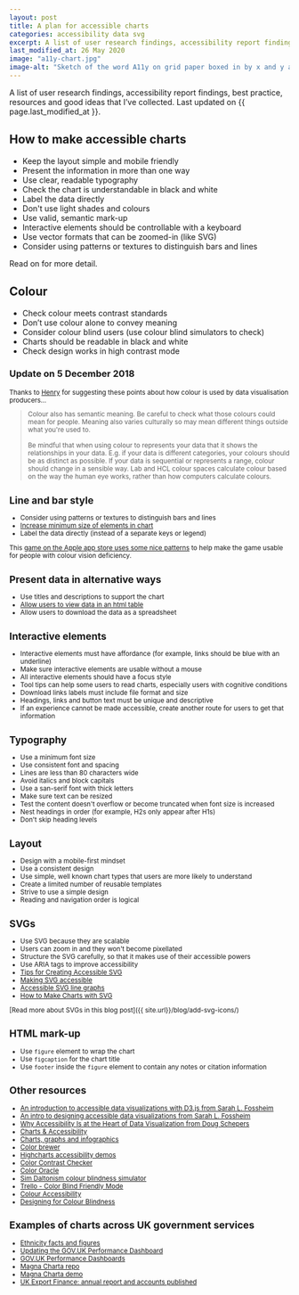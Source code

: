 ```yaml
---
layout: post
title: A plan for accessible charts
categories: accessibility data svg
excerpt: A list of user research findings, accessibility report findings, best practice, resources and good ideas that I’ve collected over the past 2 years.
last_modified_at: 26 May 2020
image: "a11y-chart.jpg"
image-alt: "Sketch of the word A11y on grid paper boxed in by x and y axis lines"
---
```


<p class="lede">A list of user research findings, accessibility report findings, best practice, resources and good ideas that I’ve collected. Last updated on {{ page.last_modified_at }}.</p>

## How to make accessible charts

- Keep the layout simple and mobile friendly
- Present the information in more than one way
- Use clear, readable typography
- Check the chart is understandable in black and white
- Label the data directly
- Don't use light shades and colours
- Use valid, semantic mark-up
- Interactive elements should be controllable with a keyboard
- Use vector formats that can be zoomed-in (like SVG)
- Consider using patterns or textures to distinguish bars and lines

Read on for more detail.

## Colour

- Check colour meets contrast standards
- Don’t use colour alone to convey meaning
- Consider colour blind users (use colour blind simulators to check)
- Charts should be readable in black and white
- Check design works in high contrast mode

### Update on 5 December 2018<small>

Thanks to <a href="https://twitter.com/henryjameslau">Henry</a> for suggesting these points about how colour is used by data visualisation producers…

> Colour also has semantic meaning. Be careful to check what those colours could mean for people. Meaning also varies culturally so may mean different things outside what you're used to.<br><br>Be mindful that when using colour to represents your data that it shows the relationships in your data. E.g. if your data is different categories, your colours should be as distinct as possible. If your data is sequential or represents a range, colour should change in a sensible way. Lab and HCL colour spaces calculate colour based on the way the human eye works, rather than how computers calculate colours.

## Line and bar style

- Consider using patterns or textures to distinguish bars and lines
- [Increase minimum size of elements in chart](https://www.w3.org/WAI/GL/low-vision-a11y-tf/wiki/Informational_Graphic_Contrast_(Minimum))
- Label the data directly (instead of a separate keys or legend)

This [game on the Apple app store uses some nice patterns](https://apps.apple.com/gb/story/id1510045637) to help make the game usable for people with colour vision deficiency. 

## Present data in alternative ways

- Use titles and descriptions to support the chart
- [Allow users to view data in an html table](https://www.gov.uk/government/publications/government-digital-strategy/government-digital-strategy#people-who-are-already-online)
- Allow users to download the data as a spreadsheet

## Interactive elements

- Interactive elements must have affordance (for example, links should be blue with an underline)
- Make sure interactive elements are usable without a mouse
- All interactive elements should have a focus style
- Tool tips can help some users to read charts, especially users with cognitive conditions
- Download links labels must include file format and size
- Headings, links and button text must be unique and descriptive
- If an experience cannot be made accessible, create another route for users to get that information

## Typography

- Use a minimum font size
- Use consistent font and spacing
- Lines are less than 80 characters wide
- Avoid italics and block capitals
- Use a san-serif font with thick letters
- Make sure text can be resized
- Test the content doesn't overflow or become truncated when font size is increased
- Nest headings in order (for example, H2s only appear after H1s)
- Don't skip heading levels

## Layout

- Design with a mobile-first mindset
- Use a consistent design
- Use simple, well known chart types that users are more likely to understand
- Create a limited number of reusable templates
- Strive to use a simple design
- Reading and navigation order is logical

## SVGs

- Use SVG because they are scalable
- Users can zoom in and they won't become pixellated
- Structure the SVG carefully, so that it makes use of their accessible powers
- Use ARIA tags to improve accessibility
- [Tips for Creating Accessible SVG](https://www.sitepoint.com/tips-accessible-svg/)
- [Making SVG accessible](http://decks.tink.uk/2017/lws/index.html#cover)
- [Accessible SVG line graphs](https://tink.uk/accessible-svg-line-graphs/)
- [How to Make Charts with SVG](https://css-tricks.com/how-to-make-charts-with-svg/)

[Read more about SVGs in this blog post]({{ site.url}}/blog/add-svg-icons/)

## HTML mark-up

- Use `figure` element to wrap the chart
- Use `figcaption` for the chart title
- Use `footer` inside the `figure` element to contain any notes or citation information

## Other resources

- [An introduction to accessible data visualizations with D3.js from Sarah L. Fossheim](https://fossheim.io/writing/posts/accessible-dataviz-d3-intro/)
- [An intro to designing accessible data visualizations from Sarah L. Fossheim](https://fossheim.io/writing/posts/accessible-dataviz-design/)
- [Why Accessibility Is at the Heart of Data Visualization from Doug Schepers](https://medium.com/nightingale/accessibility-is-at-the-heart-of-data-visualization-64a38d6c505b)
- [Charts & Accessibility](http://accessibility.psu.edu/images/charts/)
- [Charts, graphs and infographics](https://www.ontario.ca/document/ontario-design-guide/charts)
- [Color brewer](http://colorbrewer2.org/#type=sequential&scheme=BuGn&n=3)
- [Highcharts accessibility demos](https://www.highcharts.com/a11y.html)
- [Color Contrast Checker](http://webaim.org/resources/contrastchecker/)
- [Color Oracle](http://colororacle.org/)
- [Sim Daltonism colour blindness simulator](https://michelf.ca/projects/sim-daltonism/)
- [Trello - Color Blind Friendly Mode](http://littlebigdetails.com/post/35775193711/trello-color-blind-friendly-mode-makes)
- [Colour Accessibility](https://24ways.org/2012/colour-accessibility)
- [Designing for Colour Blindness](https://medium.com/@sidgtl/designing-for-colour-blindness-b74a9d012ef2)

## Examples of charts across UK government services

- [Ethnicity facts and figures](https://www.ethnicity-facts-figures.service.gov.uk/)
- [Updating the GOV.UK Performance Dashboard](https://gds.blog.gov.uk/2012/11/12/updating-performance-dashboard/)
- [GOV.UK Performance Dashboards](https://www.gov.uk/performance)
- [Magna Charta repo](https://github.com/alphagov/magna-charta)
- [Magna Charta demo](http://alphagov.github.io/magna-charta/)
- [UK Export Finance: annual report and accounts published](https://www.gov.uk/government/news/uk-export-finance-annual-report-and-accounts-published)
